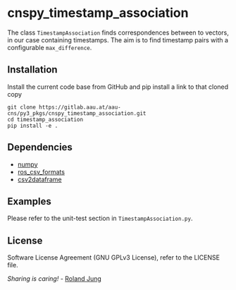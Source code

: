 # cnspy_timestamp_association

The class `TimestampAssociation` finds correspondences between to vectors, in our case containing timestamps. The aim is to find timestamp pairs with a configurable  `max_difference`.

## Installation

Install the current code base from GitHub and pip install a link to that cloned copy
```
git clone https://gitlab.aau.at/aau-cns/py3_pkgs/cnspy_timestamp_association.git
cd timestamp_association
pip install -e .
```

## Dependencies

* [numpy]()
* [ros_csv_formats]()
* [csv2dataframe]()


## Examples

Please refer to the unit-test section in `TimestampAssociation.py`.

## License

Software License Agreement (GNU GPLv3  License), refer to the LICENSE file.

*Sharing is caring!* - [Roland Jung](https://github.com/jungr-ait)

